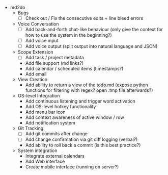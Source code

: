 * md2do
  * Bugs
    - [ ] Check out / Fix the consecutive edits + line bleed errors
  * Voice Conversation
    - [ ] Add back-and-forth chat-like behaviour (only give the context for how to use the system in the beginning?)
    - [ ] Add voice input
    - [ ] Add voice output (split output into natural language and JSON)
  * Scope Extension
    - [ ] Add task / project metadata
    - Add file support (md links?)
    - Add calendar / scheduled items (timestamps?)
    - Add email
  * View Creation
    - Add ability to return a view of the todo.md (expose python functions for filtering with regex? open .tmp file afterwards?)
  * OS-level Integration
    - Add continuous listening and trigger word activation
    - Add OS-level hotkey functionality
    - Add menu bar icon
    - Add context awareness of active window / row
    - Add notification system
  * Git Tracking
    - [ ] Add git commits after change
    - [ ] Add change confirmation via git diff logging (verbal?)
    - Add ability to roll back a commit (is this best practice?)
  * System integration
    - Integrate external calendars
    - Add Web interface
    - Create mobile interface (running on server?)